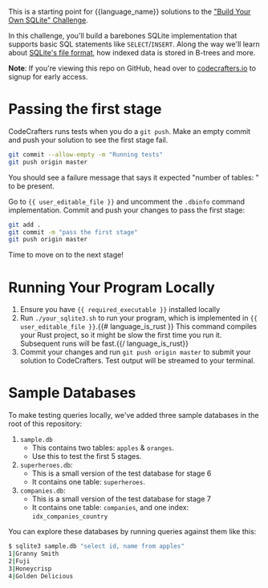 This is a starting point for {{language_name}} solutions to the
["Build Your Own SQLite" Challenge](https://codecrafters.io/challenges/sqlite).

In this challenge, you'll build a barebones SQLite implementation that supports
basic SQL statements like `SELECT`/`INSERT`. Along the way we'll learn about
[SQLite's file format](https://www.sqlite.org/fileformat.html), how indexed data
is stored in B-trees and more.

**Note**: If you're viewing this repo on GitHub, head over to
[codecrafters.io](https://codecrafters.io) to signup for early access.

# Passing the first stage

CodeCrafters runs tests when you do a `git push`. Make an empty commit and push
your solution to see the first stage fail.

``` sh
git commit --allow-empty -m "Running tests"
git push origin master
```

You should see a failure message that says it expected "number of tables: <n>" to
be present.

Go to `{{ user_editable_file }}` and uncomment the `.dbinfo` command implementation. Commit and
push your changes to pass the first stage:

``` sh
git add .
git commit -m "pass the first stage"
git push origin master
```

Time to move on to the next stage!

# Running Your Program Locally

1. Ensure you have `{{ required_executable }}` installed locally
1. Run `./your_sqlite3.sh` to run your program, which is implemented in
   `{{ user_editable_file }}`.{{# language_is_rust }} This command compiles your
   Rust project, so it might be slow the first time you run it. Subsequent runs
   will be fast.{{/ language_is_rust}}
1. Commit your changes and run `git push origin master` to submit your solution
   to CodeCrafters. Test output will be streamed to your terminal.
   
# Sample Databases

To make testing queries locally, we've added three sample databases in the root 
of this repository: 

1. `sample.db`
   - This contains two tables: `apples` & `oranges`. 
   - Use this to test the first 5 stages.
1. `superheroes.db`: 
   - This is a small version of the test database for stage 6
   - It contains one table: `superheroes`.
1. `companies.db`: 
   - This is a small version of the test database for stage 7
   - It contains one table: `companies`, and one index: `idx_companies_country`

You can explore these databases by running queries against them like this: 

```sh
$ sqlite3 sample.db "select id, name from apples"
1|Granny Smith
2|Fuji
3|Honeycrisp
4|Golden Delicious
```
